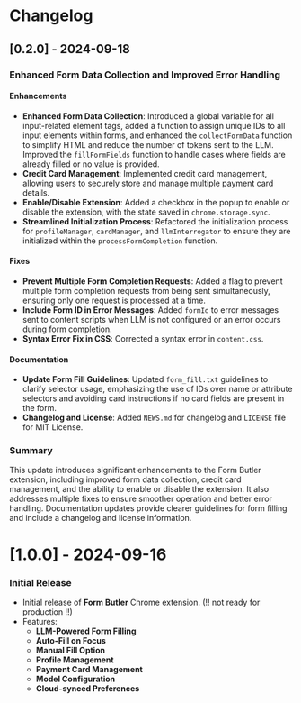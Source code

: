# Changelog

## [0.2.0] - 2024-09-18

### Enhanced Form Data Collection and Improved Error Handling

#### Enhancements
- **Enhanced Form Data Collection**: Introduced a global variable for all input-related element tags, added a function to assign unique IDs to all input elements within forms, and enhanced the `collectFormData` function to simplify HTML and reduce the number of tokens sent to the LLM. Improved the `fillFormFields` function to handle cases where fields are already filled or no value is provided.
- **Credit Card Management**: Implemented credit card management, allowing users to securely store and manage multiple payment card details.
- **Enable/Disable Extension**: Added a checkbox in the popup to enable or disable the extension, with the state saved in `chrome.storage.sync`.
- **Streamlined Initialization Process**: Refactored the initialization process for `profileManager`, `cardManager`, and `llmInterrogator` to ensure they are initialized within the `processFormCompletion` function.

#### Fixes
- **Prevent Multiple Form Completion Requests**: Added a flag to prevent multiple form completion requests from being sent simultaneously, ensuring only one request is processed at a time.
- **Include Form ID in Error Messages**: Added `formId` to error messages sent to content scripts when LLM is not configured or an error occurs during form completion.
- **Syntax Error Fix in CSS**: Corrected a syntax error in `content.css`.

#### Documentation
- **Update Form Fill Guidelines**: Updated `form_fill.txt` guidelines to clarify selector usage, emphasizing the use of IDs over name or attribute selectors and avoiding card instructions if no card fields are present in the form.
- **Changelog and License**: Added `NEWS.md` for changelog and `LICENSE` file for MIT License.

### Summary
This update introduces significant enhancements to the Form Butler extension, including improved form data collection, credit card management, and the ability to enable or disable the extension. It also addresses multiple fixes to ensure smoother operation and better error handling. Documentation updates provide clearer guidelines for form filling and include a changelog and license information.

# [1.0.0] - 2024-09-16

### Initial Release

- Initial release of **Form Butler** Chrome extension. (!! not ready for production !!)
- Features:
  - **LLM-Powered Form Filling**
  - **Auto-Fill on Focus**
  - **Manual Fill Option**
  - **Profile Management**
  - **Payment Card Management**
  - **Model Configuration**
  - **Cloud-synced Preferences**
